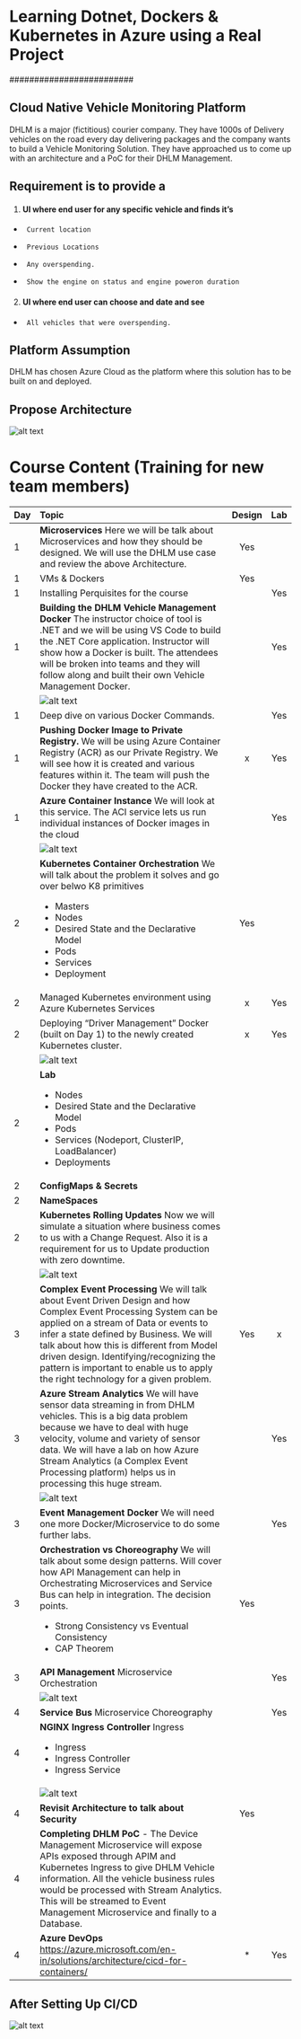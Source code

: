 # Learning Dotnet, Dockers & Kubernetes in Azure using a Real Project
#########################

## Cloud Native Vehicle Monitoring Platform
DHLM is a major (fictitious) courier company. They have 1000s of Delivery vehicles on the road every day delivering packages and the company wants to build a Vehicle Monitoring Solution. They have approached us to come up with an architecture and a PoC for their DHLM Management.

## Requirement is to provide a
1. #### UI where end user for any specific vehicle and finds it’s
+	   Current location
+	   Previous Locations
+	   Any overspending.
+	   Show the engine on status and engine poweron duration
2. #### UI where end user can choose and date and see
+	   All vehicles that were overspending.

## Platform Assumption
DHLM has chosen Azure Cloud as the platform where this solution has to be built on and deployed.

## Propose Architecture
![alt text](https://github.com/mohammednaseem/CloudNative/blob/master/images/architecture.png "Architecture")

# Course Content (Training for new team members)

| Day           | Topic           | Design    | Lab  |
| ------------|:-------------|:------:|:-----:|
| 1      | **Microservices** Here we will be talk about Microservices and how they should be designed. We will use the DHLM use case and review the above Architecture.  | Yes   |  |
| 1| VMs & Dockers  |   Yes  |  |
| 1 | Installing Perquisites for the course |  | Yes |
| 1 | **Building the DHLM Vehicle Management Docker** The instructor choice of tool is .NET and we will be using VS Code to build the .NET Core application. Instructor will show how a Docker is built. The attendees will be broken into teams and they will follow along and built their own Vehicle Management Docker. |  | Yes |
||![alt text](https://github.com/mohammednaseem/CloudNative/blob/master/images/food.png "Food")|||
| 1 | Deep dive on various Docker Commands.|  | Yes |
| 1 | **Pushing Docker Image to Private Registry.** We will be using Azure Container Registry (ACR) as our Private Registry. We will see how it is created and various features within it. The team will push the Docker they have created to the ACR. | x | Yes |
| 1 | **Azure Container Instance** We will look at this service. The ACI service lets us run individual instances of Docker images in the cloud |  | Yes |
||![alt text](https://github.com/mohammednaseem/CloudNative/blob/master/images/sleep.png "Sleep")|||
| 2 | **Kubernetes Container Orchestration** We will talk about the problem it solves and go over belwo K8 primitives <ul><li>Masters</li><li>Nodes</li><li>Desired State and the Declarative Model</li><li>Pods</li><li>Services</li><li>Deployment</li></ul> | Yes | |
| 2 | Managed Kubernetes environment using Azure Kubernetes Services  | x | Yes |
| 2 | Deploying “Driver Management” Docker (built on Day 1) to the newly created Kubernetes cluster.| x | Yes |
||![alt text](https://github.com/mohammednaseem/CloudNative/blob/master/images/food.png "Food")|||
| 2 | **Lab** <ul><li>Nodes</li><li>Desired State and the Declarative Model</li><li>Pods</li><li>Services (Nodeport, ClusterIP, LoadBalancer)</li><li>Deployments</li></ul> | | |
| 2 | **ConfigMaps & Secrets** | | |
| 2 | **NameSpaces** | | |
| 2| **Kubernetes Rolling Updates** Now we will simulate a situation where business comes to us with a Change Request. Also it is a requirement for us to Update production with zero downtime.
||![alt text](https://github.com/mohammednaseem/CloudNative/blob/master/images/sleep.png "Sleep")|||
| 3 | **Complex Event Processing** We will talk about Event Driven Design and how Complex Event Processing System can be applied on a stream of Data or events to infer a state defined by Business. We will talk about how this is different from Model driven design. Identifying/recognizing the pattern is important to enable us to apply the right technology for a given problem. | Yes |  x |
| 3  | **Azure Stream Analytics** We will have sensor data streaming in from DHLM vehicles. This is a big data problem because we have to deal with huge velocity, volume and variety of sensor data. We will have a lab on how Azure Stream Analytics (a Complex Event Processing platform) helps us in processing this huge stream. | | Yes |
||![alt text](https://github.com/mohammednaseem/CloudNative/blob/master/images/food.png "Food")|||
| 3 | **Event Management Docker** We will need one more Docker/Microservice to do some further labs. | | Yes |
| 3 | **Orchestration vs Choreography** We will talk about some design patterns. Will cover how API Management can help in Orchestrating Microservices and Service Bus can help in integration. The decision points. <ul><li>Strong Consistency vs Eventual Consistency </li><li>CAP Theorem</li></ul> | Yes | |
| 3 | **API Management** Microservice Orchestration | | Yes |
||![alt text](https://github.com/mohammednaseem/CloudNative/blob/master/images/sleep.png "Sleep")|||
| 4 | **Service Bus** Microservice Choreography | | Yes|
| 4 | **NGINX Ingress Controller** Ingress <ul><li>Ingress</li><li>Ingress Controller</li><li>Ingress Service</li></ul> | | 
  ||![alt text](https://github.com/mohammednaseem/CloudNative/blob/master/images/food.png "Food")|||
| 4 | **Revisit Architecture to talk about Security** | Yes | |
| 4 | **Completing DHLM PoC** - The Device Management Microservice will expose APIs exposed through APIM and Kubernetes Ingress to give DHLM Vehicle information. All the vehicle business rules would be processed with Stream Analytics. This will be streamed to Event Management Microservice and finally to a Database. | | |
| 4 | **Azure DevOps** https://azure.microsoft.com/en-in/solutions/architecture/cicd-for-containers/   | * | Yes |
  
## After Setting Up CI/CD
![alt text](https://github.com/mohammednaseem/CloudNative/blob/master/images/cicd.png "Continous Integration & Deployment")
  

